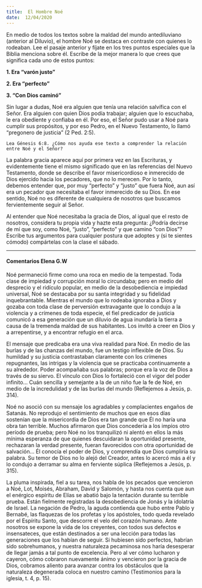 ```yaml
---
title:  El Hombre Noé 
date:  12/04/2020
---
```


En medio de todos los textos sobre la maldad del mundo antediluviano (anterior al Diluvio), el hombre Noé se destaca en contraste con quienes lo rodeaban. Lee el pasaje anterior y fíjate en los tres puntos especiales que la Biblia menciona sobre él. Escribe de la mejor manera lo que crees que significa cada uno de estos puntos:

**1. Era “varón justo”**

**2. Era “perfecto”**

**3. “Con Dios caminó”**

Sin lugar a dudas, Noé era alguien que tenía una relación salvífica con el Señor. Era alguien con quien Dios podía trabajar; alguien que lo escuchaba, le era obediente y confiaba en él. Por eso, el Señor pudo usar a Noé para cumplir sus propósitos, y por eso Pedro, en el Nuevo Testamento, lo llamó “pregonero de justicia” (2 Ped. 2:5).

`Lea Génesis 6:8. ¿Cómo nos ayuda ese texto a comprender la relación entre Noé y el Señor?`

La palabra gracia aparece aquí por primera vez en las Escrituras, y evidentemente tiene el mismo significado que en las referencias del Nuevo Testamento, donde se describe el favor misericordioso e inmerecido de Dios ejercido hacia los pecadores, que no lo merecen. Por lo tanto, debemos entender que, por muy “perfecto” y “justo” que fuera Noé, aun así era un pecador que necesitaba el favor inmerecido de su Dios. En ese sentido, Noé no es diferente de cualquiera de nosotros que buscamos fervientemente seguir al Señor.

Al entender que Noé necesitaba la gracia de Dios, al igual que el resto de nosotros, considera tu propia vida y hazte esta pregunta: ¿Podría decirse de mí que soy, como Noé, “justo”, “perfecto” y que camino “con Dios”? Escribe tus argumentos para cualquier postura que adoptes y (si te sientes cómodo) compártelas con la clase el sábado.

---

#### Comentarios Elena G.W

Noé permaneció firme como una roca en medio de la tempestad. Toda clase de impiedad y corrupción moral lo circundaba; pero en medio del desprecio y el ridículo popular, en medio de la desobediencia e impiedad universal, Noé se destacaba por su santa integridad y su fidelidad inquebrantable. Mientras el mundo que lo rodeaba ignoraba a Dios y gozaba con toda clase de perversión extravagante que lo condujo a la violencia y a crímenes de toda especie, el fiel predicador de justicia comunicó a esa generación que un diluvio de agua inundaría la tierra a causa de la tremenda maldad de sus habitantes. Los invitó a creer en Dios y a arrepentirse, y a encontrar refugio en el arca.

El mensaje que predicaba era una viva realidad para Noé. En medio de las burlas y de las chanzas del mundo, fue un testigo inflexible de Dios. Su humildad y su justicia contrastaban claramente con los crímenes repugnantes, las intrigas y la violencia que se practicaba continuamente a su alrededor. Poder acompañaba sus palabras; porque era la voz de Dios a través de su siervo. El vínculo con Dios lo fortaleció con el vigor del poder infinito… Cuán sencilla y semejante a la de un niño fue la fe de Noé, en medio de la incredulidad y de las burlas del mundo (Reflejemos a Jesús, p. 314).

Noé no asoció con su mensaje los agradables y complacientes engaños de Satanás. No reprodujo el sentimiento de muchos que en esos días sostenían que la misericordia de Dios era tan grande que Él no haría una obra tan terrible. Muchos afirmaron que Dios concedería a los impíos otro período de prueba; pero Noé no los tranquilizó ni alentó en ellos la más mínima esperanza de que quienes descuidaran la oportunidad presente, rechazaran la verdad presente, fueran favorecidos con otra oportunidad de salvación… Él conocía el poder de Dios, y comprendía que Dios cumpliría su palabra. Su temor de Dios no lo alejó del Creador, antes lo acercó más a él y lo condujo a derramar su alma en ferviente súplica (Reflejemos a Jesús, p. 315).

La pluma inspirada, fiel a su tarea, nos habla de los pecados que vencieron a Noé, Lot, Moisés, Abraham, David y Salomón, y hasta nos cuenta que aun el enérgico espíritu de Elías se abatió bajo la tentación durante su terrible prueba. Están fielmente registradas la desobediencia de Jonás y la idolatría de Israel. La negación de Pedro, la aguda contienda que hubo entre Pablo y Bernabé, las flaquezas de los profetas y los apóstoles, todo queda revelado por el Espíritu Santo, que descorre el velo del corazón humano. Ante nosotros se expone la vida de los creyentes, con todos sus defectos e insensateces, que están destinados a ser una lección para todas las generaciones que los habían de seguir. Si hubiesen sido perfectos, habrían sido sobrehumanos, y nuestra naturaleza pecaminosa nos haría desesperar de llegar jamás a tal punto de excelencia. Pero al ver cómo lucharon y cayeron, cómo cobraron nuevamente ánimo y vencieron por la gracia de Dios, cobramos aliento para avanzar contra los obstáculos que la naturaleza degenerada coloca en nuestro camino (Testimonios para la iglesia, t. 4, p. 15).